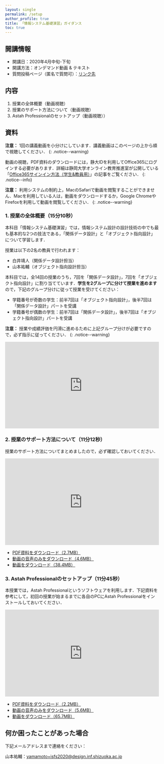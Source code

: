 ```yaml
---
layout: single
permalink: /setup
author_profile: true
title: 「情報システム基礎演習」ガイダンス
toc: true
---
```


## 開講情報

* 開講日：2020年4月中旬-下旬
* 開講方法：オンデマンド動画 & テキスト
* 質問投稿ページ（匿名で質問可）：[リンク先](https://app.sli.do/event/x2ldlfxk)


## 内容

1. 授業の全体概要（動画視聴）
2. 授業のサポート方法について（動画視聴）
3. Astah Professionalのセットアップ（動画視聴））


## 資料
**注意：** 1回の講義動画を小分けにしています．講義動画はこのページの上から順で視聴してください．
{: .notice--warning}

動画の視聴，PDF資料のダウンロードには，静大IDを利用してOffice365にログインする必要があります．詳細は静岡大学オンライン教育推進室が公開している「[Office365サインイン方法（学生&教員用）](https://wwp.shizuoka.ac.jp/online-education/office365%e3%82%b5%e3%82%a4%e3%83%b3%e3%82%a4%e3%83%b3%ef%bc%86-ms-stream%e8%a6%96%e8%81%b4%e6%96%b9%e6%b3%95%ef%bc%88%e5%ad%a6%e7%94%9f%e6%95%99%e5%93%a1%e7%94%a8%ef%bc%89/)」の記事をご覧ください．
{: .notice--info}

**注意：** 利用システムの制約上，MacのSafariで動画を閲覧することができません．Macを利用している人は，動画をダウンロードするか，Google ChromeやFirefoxを利用して動画を閲覧してください．
{: .notice--warning}


### 1. 授業の全体概要（15分10秒）

本科目「情報システム基礎演習」では，情報システム設計の設計技術の中でも最も基本的な2つの技法である，「関係データ設計」と「オブジェクト指向設計」について学習します．

授業は以下の2名の教員で行われます：

* 白井靖人（関係データ設計担当）
* 山本祐輔（オブジェクト指向設計担当）

本科目では，全14回の授業のうち，7回を「関係データ設計」，7回を「オブジェクト指向設計」に割り当てています．**学生を2グループに分けて授業を進めます**ので，下記のグループ分けに従って授業を受けてください：

* 学籍番号が奇数の学生：前半7回は「オブジェクト指向設計」，後半7回は「関係データ設計」パートを受講
* 学籍番号が偶数の学生：前半7回は「関係データ設計」，後半7回は「オブジェクト指向設計」パートを受講

**注意：** 授業や成績評価を円滑に進めるために上記グループ分けが必要ですので，必ず指示に従ってください．
{: .notice--warning}

<div style='max-width: 1280px'><div style='position: relative; padding-bottom: 56.25%; height: 0; overflow: hidden;'><iframe width="1280" height="720" src="https://web.microsoftstream.com/embed/video/428271fc-d02e-4b62-9274-6abc8e4b4666?autoplay=false&amp;showinfo=false" allowfullscreen style="border:none; position: absolute; top: 0; left: 0; right: 0; bottom: 0; height: 100%; max-width: 100%;"></iframe></div></div>


### 2. 授業のサポート方法について（11分12秒）

授業のサポート方法についてまとめましたので，必ず確認しておいてください．


<div style='max-width: 1280px'><div style='position: relative; padding-bottom: 56.25%; height: 0; overflow: hidden;'><iframe width="1280" height="720" src="https://web.microsoftstream.com/embed/video/d98ee489-50ef-447a-a330-33b3f35e92d2?autoplay=false&amp;showinfo=false" allowfullscreen style="border:none; position: absolute; top: 0; left: 0; right: 0; bottom: 0; height: 100%; max-width: 100%;"></iframe></div></div>

* [PDF資料をダウンロード（2.7MB）](https://b.hontolab.org/2xBwjAd)
* [動画の音声のみをダウンロード（4.6MB）](https://b.hontolab.org/2xy4wka)
* [動画をダウンロード（38.4MB）](https://b.hontolab.org/2xpgaxT)


### 3. Astah Professionalのセットアップ（11分45秒）

本授業では，Astah Professionalというソフトウェアを利用します．下記資料を参考にして，初回の授業が始まるまでに各自のPCにAstah Professionalをインストールしておいてください．

<div style='max-width: 1280px'><div style='position: relative; padding-bottom: 56.25%; height: 0; overflow: hidden;'><iframe width="1280" height="720" src="https://web.microsoftstream.com/embed/video/34740ed3-d4ef-4f75-a482-88215718aeff?autoplay=false&amp;showinfo=false" allowfullscreen style="border:none; position: absolute; top: 0; left: 0; right: 0; bottom: 0; height: 100%; max-width: 100%;"></iframe></div></div>

* [PDF資料をダウンロード（2.2MB）](https://b.hontolab.org/2Xp1qcQ)
* [動画の音声のみをダウンロード（5.6MB）](https://b.hontolab.org/2VfUNYZ)
* [動画をダウンロード（65.7MB）](https://b.hontolab.org/3cqXxbD)


## 何か困ったことがあった場合
下記メールアドレスまで連絡をください：

山本祐輔：yamamoto+isfs2020@design.inf.shizuoka.ac.jp